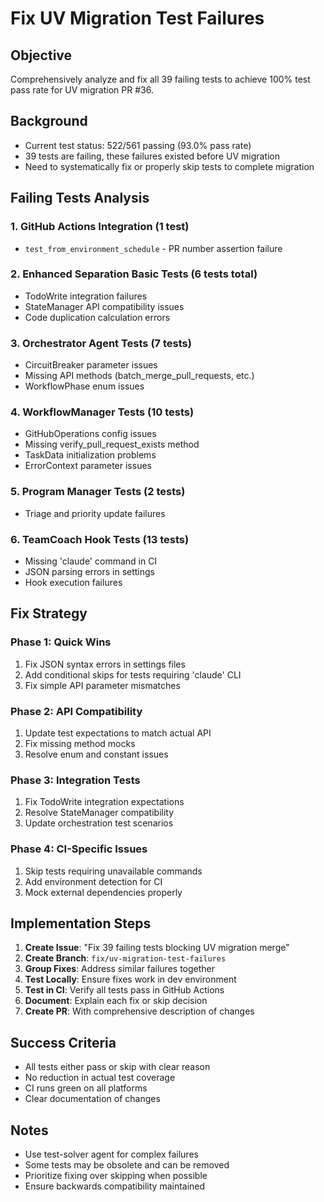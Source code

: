 # Fix UV Migration Test Failures

## Objective
Comprehensively analyze and fix all 39 failing tests to achieve 100% test pass rate for UV migration PR #36.

## Background
- Current test status: 522/561 passing (93.0% pass rate)
- 39 tests are failing, these failures existed before UV migration
- Need to systematically fix or properly skip tests to complete migration

## Failing Tests Analysis

### 1. GitHub Actions Integration (1 test)
- `test_from_environment_schedule` - PR number assertion failure

### 2. Enhanced Separation Basic Tests (6 tests total)
- TodoWrite integration failures
- StateManager API compatibility issues
- Code duplication calculation errors

### 3. Orchestrator Agent Tests (7 tests)
- CircuitBreaker parameter issues
- Missing API methods (batch_merge_pull_requests, etc.)
- WorkflowPhase enum issues

### 4. WorkflowManager Tests (10 tests)
- GitHubOperations config issues
- Missing verify_pull_request_exists method
- TaskData initialization problems
- ErrorContext parameter issues

### 5. Program Manager Tests (2 tests)
- Triage and priority update failures

### 6. TeamCoach Hook Tests (13 tests)
- Missing 'claude' command in CI
- JSON parsing errors in settings
- Hook execution failures

## Fix Strategy

### Phase 1: Quick Wins
1. Fix JSON syntax errors in settings files
2. Add conditional skips for tests requiring 'claude' CLI
3. Fix simple API parameter mismatches

### Phase 2: API Compatibility
1. Update test expectations to match actual API
2. Fix missing method mocks
3. Resolve enum and constant issues

### Phase 3: Integration Tests
1. Fix TodoWrite integration expectations
2. Resolve StateManager compatibility
3. Update orchestration test scenarios

### Phase 4: CI-Specific Issues
1. Skip tests requiring unavailable commands
2. Add environment detection for CI
3. Mock external dependencies properly

## Implementation Steps

1. **Create Issue**: "Fix 39 failing tests blocking UV migration merge"
2. **Create Branch**: `fix/uv-migration-test-failures`
3. **Group Fixes**: Address similar failures together
4. **Test Locally**: Ensure fixes work in dev environment
5. **Test in CI**: Verify all tests pass in GitHub Actions
6. **Document**: Explain each fix or skip decision
7. **Create PR**: With comprehensive description of changes

## Success Criteria
- All tests either pass or skip with clear reason
- No reduction in actual test coverage
- CI runs green on all platforms
- Clear documentation of changes

## Notes
- Use test-solver agent for complex failures
- Some tests may be obsolete and can be removed
- Prioritize fixing over skipping when possible
- Ensure backwards compatibility maintained

